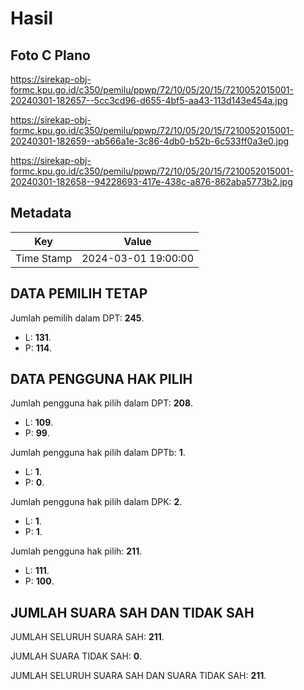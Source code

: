 # Hasil

## Foto C Plano

https://sirekap-obj-formc.kpu.go.id/c350/pemilu/ppwp/72/10/05/20/15/7210052015001-20240301-182657--5cc3cd96-d655-4bf5-aa43-113d143e454a.jpg

https://sirekap-obj-formc.kpu.go.id/c350/pemilu/ppwp/72/10/05/20/15/7210052015001-20240301-182659--ab566a1e-3c86-4db0-b52b-6c533ff0a3e0.jpg

https://sirekap-obj-formc.kpu.go.id/c350/pemilu/ppwp/72/10/05/20/15/7210052015001-20240301-182658--94228693-417e-438c-a876-862aba5773b2.jpg


## Metadata

| Key        | Value               |
| ---------- | ------------------- |
| Time Stamp | 2024-03-01 19:00:00 |


## DATA PEMILIH TETAP

Jumlah pemilih dalam DPT: **245**.
 * L: **131**.
 * P: **114**.

## DATA PENGGUNA HAK PILIH

Jumlah pengguna hak pilih dalam DPT: **208**.
 * L: **109**.
 * P: **99**.

Jumlah pengguna hak pilih dalam DPTb: **1**.
 * L: **1**.
 * P: **0**.

Jumlah pengguna hak pilih dalam DPK: **2**.
 * L: **1**.
 * P: **1**.

Jumlah pengguna hak pilih: **211**.
 * L: **111**.
 * P: **100**.

## JUMLAH SUARA SAH DAN TIDAK SAH

JUMLAH SELURUH SUARA SAH: **211**.

JUMLAH SUARA TIDAK SAH: **0**.

JUMLAH SELURUH SUARA SAH DAN SUARA TIDAK SAH: **211**.


